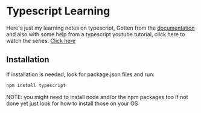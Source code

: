 # Typescript Learning

Here's just my learning notes on typescript, Gotten from the [documentation](https://www.typescriptlang.org/docs/) 
and also with some help from a typescript youtube tutorial,
click here to watch the series. [Click here](https://www.youtube.com/watch?v=j89BvWz8Eag&list=PLRAV69dS1uWRPSfKzwZsIm-Axxq-LxqhW)


## Installation

If installation is needed, look for package.json files and run:

```bash
npm install typescript
```

NOTE: you might need to install node and/or the npm packages too if not done yet
just look for how to install those on your OS


